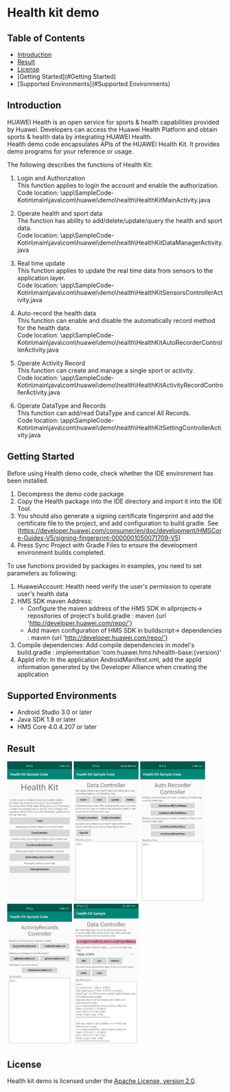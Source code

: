 # Health kit demo

## Table of Contents

 * [Introduction](#Introduction)
 * [Result](#Result)
 * [License](#License)
 * [Getting Started](#Getting Started)
 * [Supported Environments](#Supported Environments)



## Introduction
HUAWEI Health is an open service for sports & health capabilities provided by Huawei. Developers can access the Huawei Health Platform and obtain sports & health data by integrating HUAWEI Health.   
Health demo code encapsulates APIs of the HUAWEI Health Kit. It provides demo programs for your reference or usage.   

The following describes the functions of Health Kit:  
1)  Login and Authorization  
This function applies to login the account and enable the authorization.  
Code location:  \app\SampleCode-Kotin\main\java\com\huawei\demo\health\HealthKitMainActivity.java   

2)  Operate health and sport data  
The function has ability to add/delete/update/query the health and sport data.  
Code location: \app\SampleCode-Kotin\main\java\com\huawei\demo\health\HealthKitDataManagerActivity.java   
    
3) Real time update  
This function applies to update the real time data from sensors to the application layer.  
Code location:  \app\SampleCode-Kotin\main\java\com\huawei\demo\health\HealthKitSensorsControllerActivity.java   
4) Auto-record the health data  
This function can enable and disable the automatically record method for the health data.  
Code location: \app\SampleCode-Kotin\main\java\com\huawei\demo\health\HealthKitAutoRecorderControllerActivity.java   
    
5) Operate Activity Record   
This function can create and manage a single sport or activity.  
Code location:  \app\SampleCode-Kotin\main\java\com\huawei\demo\health\HealthKitActivityRecordControllerActivity.java   
    
6) Operate DataType and Records  
This function can add/read DataType and cancel All Records.   
Code location:  \app\SampleCode-Kotin\main\java\com\huawei\demo\health\HealthKitSettingControllerActivity.java   


## Getting Started
Before using Health demo code, check whether the IDE environment has been installed. 
1. Decompress the demo code package.    
2. Copy the Health package into the IDE directory and import it into the IDE Tool.
3. You should also generate a signing certificate fingerprint  and add the certificate file to the project, and add configuration to build.gradle. See (https://developer.huawei.com/consumer/en/doc/development/HMSCore-Guides-V5/signing-fingerprint-0000001050071709-V5)
4. Press Sync Project with Gradle Files to ensure the development environment builds completed.

To use functions provided by packages in examples, you need to set parameters as following:
1. HuaweiAccount: Health need verify the user's permission to operate user's health data
2. HMS SDK maven Address:
    * Configure the maven address of the HMS SDK in allprojects-> repositories of project's build.gradle : maven {url 'http://developer.huawei.com/repo/'}
    * Add maven configuration of HMS SDK in buildscript-> dependencies : maven {url 'http://developer.huawei.com/repo/'}
3. Compile dependencies: Add compile dependencies in model's build.gradle : implementation 'com.huawei.hms:hihealth-base:{version}'
4. AppId info: In the application AndroidManifest.xml, add the appId information generated by the Developer Alliance when creating the application


## Supported Environments
* Android Studio 3.0 or later
* Java SDK 1.8 or later
* HMS Core 4.0.4.207 or later

## Result
   <img src="images/result_1.png" width = 30% height = 30%>
   <img src="images/result_2.png" width = 30% height = 30%>
   <img src="images/result_3.png" width = 30% height = 30%>
   <img src="images/result_4.png" width = 30% height = 30%>
   <img src="images/result_5.png" width = 30% height = 30%>
	
##  License
   Health kit demo is licensed under the [Apache License, version 2.0](http://www.apache.org/licenses/LICENSE-2.0).
   

